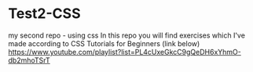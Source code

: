 # Test2-CSS
my second repo - using css
In this repo you will find exercises which I've made according to CSS Tutorials for Beginners (link below)
https://www.youtube.com/playlist?list=PL4cUxeGkcC9gQeDH6xYhmO-db2mhoTSrT
